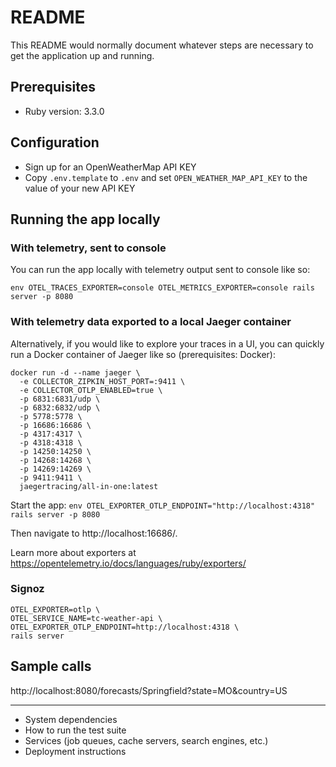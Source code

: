# README

This README would normally document whatever steps are necessary to get the
application up and running.

## Prerequisites

- Ruby version: 3.3.0

## Configuration

- Sign up for an OpenWeatherMap API KEY
- Copy `.env.template` to `.env` and set `OPEN_WEATHER_MAP_API_KEY` to the value of your new API KEY

## Running the app locally

### With telemetry, sent to console

You can run the app locally with telemetry output sent to console like so:

`env OTEL_TRACES_EXPORTER=console OTEL_METRICS_EXPORTER=console rails server -p 8080`

### With telemetry data exported to a local Jaeger container

Alternatively, if you would like to explore your traces in a UI, you can quickly run a Docker container of Jaeger like so (prerequisites: Docker):

```shell
docker run -d --name jaeger \
  -e COLLECTOR_ZIPKIN_HOST_PORT=:9411 \
  -e COLLECTOR_OTLP_ENABLED=true \
  -p 6831:6831/udp \
  -p 6832:6832/udp \
  -p 5778:5778 \
  -p 16686:16686 \
  -p 4317:4317 \
  -p 4318:4318 \
  -p 14250:14250 \
  -p 14268:14268 \
  -p 14269:14269 \
  -p 9411:9411 \
  jaegertracing/all-in-one:latest
```

Start the app: `env OTEL_EXPORTER_OTLP_ENDPOINT="http://localhost:4318" rails server -p 8080`

Then navigate to http://localhost:16686/.

Learn more about exporters at https://opentelemetry.io/docs/languages/ruby/exporters/

### Signoz

```shell
OTEL_EXPORTER=otlp \
OTEL_SERVICE_NAME=tc-weather-api \
OTEL_EXPORTER_OTLP_ENDPOINT=http://localhost:4318 \
rails server
```

## Sample calls

http://localhost:8080/forecasts/Springfield?state=MO&country=US

---

- System dependencies
- How to run the test suite
- Services (job queues, cache servers, search engines, etc.)
- Deployment instructions
